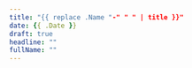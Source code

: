 ```yaml
---
title: "{{ replace .Name "-" " " | title }}"
date: {{ .Date }}
draft: true
headline: ""
fullName: ""
---
```

